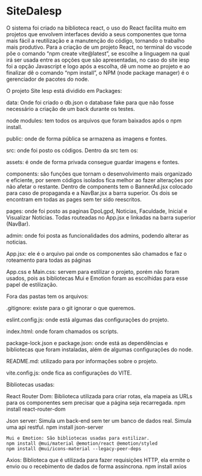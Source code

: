 # SiteDaIesp

O sistema foi criado na biblioteca react, o uso do React facilita muito em projetos que envolvem interfaces devido a seus componentes que torna mais fácil a reutilização e a manutenção do código, tornando o trabalho mais produtivo. 
Para a criação de um projeto React, no terminal do vscode põe o comando “npm create vite@latest”, se escolhe a linguagem na qual irá ser usada entre as opções que são apresentadas, no caso do site iesp foi a opção Javascript e logo após a escolha, dê um nome ao projeto e ao finalizar dê o comando “npm install”, o NPM (node package manager) é o gerenciador de pacotes do node.

O projeto Site Iesp está dividido em Packages:

data: Onde foi criado o db.json o database fake para que não fosse necessário a criação de um back durante os testes.

node modules: tem todos os arquivos que foram baixados após o npm install.

public: onde de forma pública se armazena as imagens e fontes.

src: onde foi posto os códigos.
Dentro da src tem os:

   assets: é onde de forma privada consegue guardar imagens e fontes.

   components: são funções que tornam o desenvolvimento mais organizado e eficiente, por serem códigos isolados fica melhor ao fazer alterações por não afetar o restante.
   Dentro de components tem o BannerAd.jsx colocado para caso de propaganda e a NavBar.jsx a barra superior.
   Os dois se encontram em todas as pages sem ter sido reescritos.

   pages: onde foi posto as paginas DpoLgpd, Noticias, Faculdade, Inicial e Visualizar Noticias. Todas routeadas no App.jsx e linkadas na barra superior (NavBar).
   
   admin: onde foi posta as funcionalidades dos admins, podendo alterar as noticias.
   
   App.jsx: ele é o arquivo pai onde os componentes são chamados e faz o roteamento para todas as páginas

   App.css e Main.css: servem para estilizar o projeto, porém não foram usados, pois as bibliotecas Mui e Emotion foram as escolhidas para esse papel de estilização.

Fora das pastas tem os arquivos:
	
   .gitignore: existe para o git ignorar o que queremos.
	
   eslint.config.js: onde está algumas das configurações do projeto.

   index.html: onde foram chamados os scripts.

   package-lock.json e package.json: onde está as dependências e bibliotecas que foram instaladas, além de algumas configurações do node.
   
   README.md: utilizado para por informações sobre o projeto.
	
   vite.config.js: onde fica as configurações do VITE.



Bibliotecas usadas:

  React Router Dom: Biblioteca utilizada para criar rotas, ela mapeia as URLs para os componentes sem precisar que a página seja recarregada.
	npm install react-router-dom

  Json server: Simula um back-end sem ter um banco de dados real. Simula uma api restful.
  	npm install json-server

    Mui e Emotion: São bibliotecas usadas para estilizar.
	npm install @mui/material @emotion/react @emotion/styled
	npm install @mui/icons-material --legacy-peer-deps

  Axios: Biblioteca que é utilizada para fazer requisições HTTP, ela ermite o envio ou o recebimento de dados de forma assíncrona.
	npm install axios
